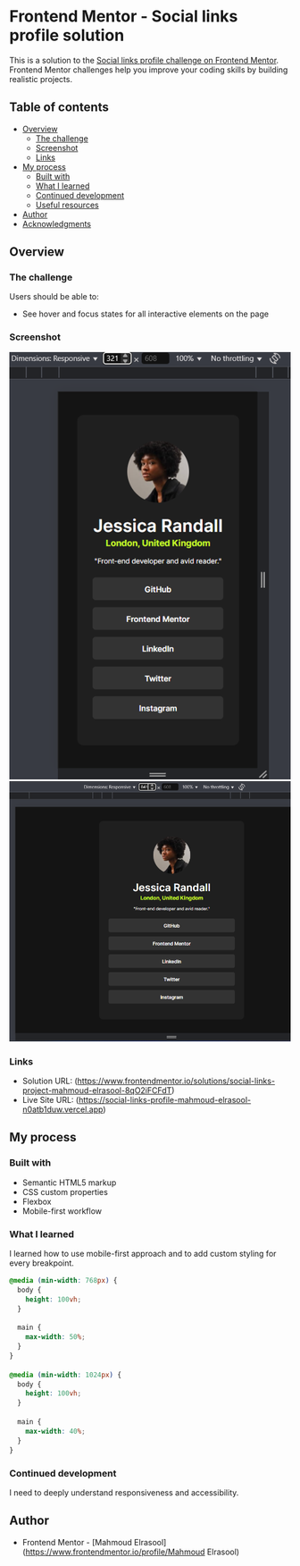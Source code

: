 # Frontend Mentor - Social links profile solution

This is a solution to the [Social links profile challenge on Frontend Mentor](https://www.frontendmentor.io/challenges/social-links-profile-UG32l9m6dQ). Frontend Mentor challenges help you improve your coding skills by building realistic projects.

## Table of contents

- [Overview](#overview)
  - [The challenge](#the-challenge)
  - [Screenshot](#screenshot)
  - [Links](#links)
- [My process](#my-process)
  - [Built with](#built-with)
  - [What I learned](#what-i-learned)
  - [Continued development](#continued-development)
  - [Useful resources](#useful-resources)
- [Author](#author)
- [Acknowledgments](#acknowledgments)

## Overview

### The challenge

Users should be able to:

- See hover and focus states for all interactive elements on the page

### Screenshot

![](./design/small-phones.png)
![](./design/tablets.png)

### Links

- Solution URL: (https://www.frontendmentor.io/solutions/social-links-project-mahmoud-elrasool-8qO2iFCFdT)
- Live Site URL: (https://social-links-profile-mahmoud-elrasool-n0atb1duw.vercel.app)

## My process

### Built with

- Semantic HTML5 markup
- CSS custom properties
- Flexbox
- Mobile-first workflow

### What I learned

I learned how to use mobile-first approach and to add custom styling for every breakpoint.

```css
@media (min-width: 768px) {
  body {
    height: 100vh;
  }

  main {
    max-width: 50%;
  }
}

@media (min-width: 1024px) {
  body {
    height: 100vh;
  }

  main {
    max-width: 40%;
  }
}
```

### Continued development

I need to deeply understand responsiveness and accessibility.

## Author

- Frontend Mentor - [Mahmoud Elrasool](https://www.frontendmentor.io/profile/Mahmoud Elrasool)
